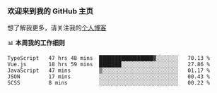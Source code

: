 ### 欢迎来到我的 GitHub 主页

想了解我更多，请关注我的[个人博客](https://leoku.top)


📊 **本周我的工作细则**
<!--START_SECTION:waka-->
```text
TypeScript   47 hrs 48 mins  █████████████████▓░░░░░░░   70.13 % 
Vue.js       18 hrs 59 mins  ███████░░░░░░░░░░░░░░░░░░   27.86 % 
JavaScript   47 mins         ▒░░░░░░░░░░░░░░░░░░░░░░░░   01.17 % 
JSON         17 mins         ░░░░░░░░░░░░░░░░░░░░░░░░░   00.43 % 
SCSS         8 mins          ░░░░░░░░░░░░░░░░░░░░░░░░░   00.22 % 
```
<!--END_SECTION:waka-->
